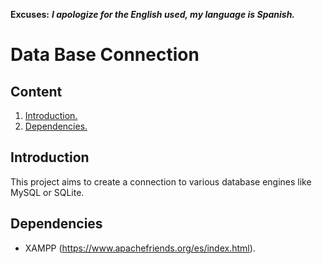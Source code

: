 **Excuses:** ___I apologize for the English used, my language is Spanish.___

# Data Base Connection #

## Content ##

1. [Introduction.](#Introduction "Introduction")
2. [Dependencies.](#Dependencies "Dependencies")

<span id="Introduction"></span>
## Introduction ##

This project aims to create a connection to various database engines like MySQL or SQLite.

<span id="Dependencies"></span>
## Dependencies ##

- XAMPP (https://www.apachefriends.org/es/index.html).